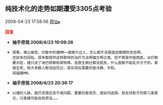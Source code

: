 ## 纯技术化的走势如期遭受3305点考验
2008-04-23 17:58:56
[原址▸](http://www.fxgan.com/chan_time/2008_01_06/1034.htm)





**<font color='red'>回复</font>**


- **袖手旁观 2008/4/23 19:09:26**
- ```
  很晕，难以接受。印象中的缠MM一直精力过人，怎么都不该是癌症晚期的状态啊。
  空前多的回贴，很多都提供这样那样的治疗方法啊偏方啊之类。但不管是中医西医，治疗都要对症，缠只说了淋巴转移和骨转移，连原生病灶都没提及，什么医都不能乱开方子的。直面生死，绝大多数人都没经历过，其实现在需要的是冷静、平和。
  祝福缠MM。
  ```
- **袖手旁观 2008/4/23 20:36:17**
- ```
  以缠的人脉，医疗资源应该不成问题，重要的是观念、是如何选择。我支持影子的那几条意见，只是缠可能自有想法。。。
  ```
